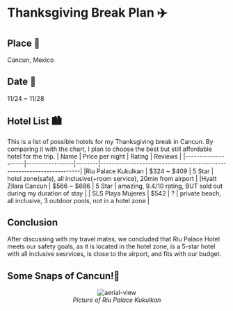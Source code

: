 # Thanksgiving Break Plan ✈️
## Place 🌊
Cancun, Mexico 
## Date 📆
11/24 ~ 11/28 
## Hotel List 🏙️
This is a list of possible hotels for my Thanksgiving break in Cancun. By comparing it with the chart, I plan to choose the best but still affordable hotel for the trip.
|      Name          | Price per night | Rating |                               Reviews                                 |
|--------------------|-----------------|--------|-----------------------------------------------------------------------|
|Riu Palace Kukulkan |   $324 ~ $409   | 5 Star | hotel zone(safe), all inclusive(+room service), 20min from airport    |
|Hyatt Zilara Cancun |   $566 ~ $686   | 5 Star | amazing, 9.4/10 rating, BUT sold out during my duration of stay       |
| SLS Playa Mujeres  |       $542      |    ?   | private beach, all inclusive, 3 outdoor pools, not in a hotel zone    |
## Conclusion 
After discussing with my travel mates, we concluded that Riu Palace Hotel meets our safety goals, as it is located in the hotel zone, is a 5-star hotel with all inclusive sesrvices, is close to the airport, and fits with our budget. 
## Some Snaps of Cancun!📸
<p align="center">
  <img src="https://github.com/user-attachments/assets/4208fc1d-a230-431c-9f7c-9de973b28f42" alt="aerial-view">
  <br>
  <em>Picture of Riu Palace Kukulkan</em>
</p>


